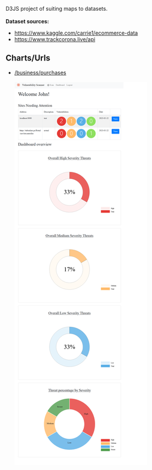D3JS project of suiting maps to datasets.<br><br>
<b>Dataset sources:</b>
- https://www.kaggle.com/carrie1/ecommerce-data
- https://www.trackcorona.live/api

## Charts/Urls ##

- [/business/purchases](#charts)<br><br>
<img src="https://raw.githubusercontent.com/a-m-beidas/Graduation-Project/master/README-picture.png"/><br><br>